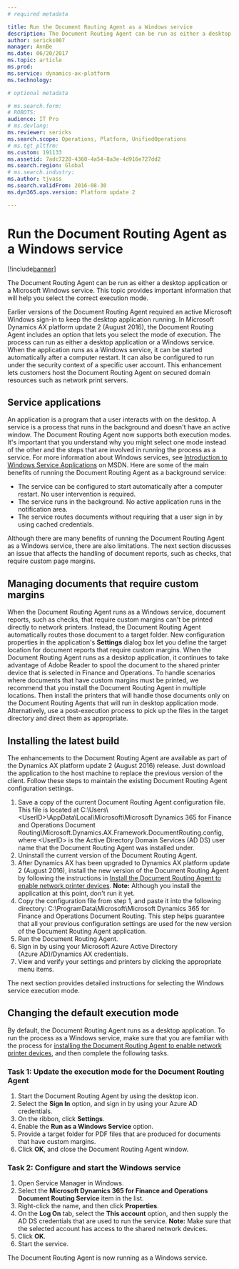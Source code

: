 ```yaml
---
# required metadata

title: Run the Document Routing Agent as a Windows service
description: The Document Routing Agent can be run as either a desktop application or a Microsoft Windows service. This topic provides important information that will help you select the correct execution mode.
author: sericks007
manager: AnnBe
ms.date: 06/20/2017
ms.topic: article
ms.prod: 
ms.service: dynamics-ax-platform
ms.technology: 

# optional metadata

# ms.search.form: 
# ROBOTS: 
audience: IT Pro
# ms.devlang: 
ms.reviewer: sericks
ms.search.scope: Operations, Platform, UnifiedOperations
# ms.tgt_pltfrm: 
ms.custom: 191133
ms.assetid: 7adc7228-4360-4a54-8a3e-4d916e727dd2
ms.search.region: Global
# ms.search.industry: 
ms.author: tjvass
ms.search.validFrom: 2016-08-30
ms.dyn365.ops.version: Platform update 2

---
```


# Run the Document Routing Agent as a Windows service

[!include[banner](../includes/banner.md)]


The Document Routing Agent can be run as either a desktop application or a Microsoft Windows service. This topic provides important information that will help you select the correct execution mode.

Earlier versions of the Document Routing Agent required an active Microsoft Windows sign-in to keep the desktop application running. In Microsoft Dynamics AX platform update 2 (August 2016), the Document Routing Agent includes an option that lets you select the mode of execution. The process can run as either a desktop application or a Windows service. When the application runs as a Windows service, it can be started automatically after a computer restart. It can also be configured to run under the security context of a specific user account. This enhancement lets customers host the Document Routing Agent on secured domain resources such as network print servers.

## Service applications
An application is a program that a user interacts with on the desktop. A service is a process that runs in the background and doesn't have an active window. The Document Routing Agent now supports both execution modes. It's important that you understand why you might select one mode instead of the other and the steps that are involved in running the process as a service. For more information about Windows services, see [Introduction to Windows Service Applications](https://msdn.microsoft.com/en-us/library/d56de412(v=vs.110).aspx) on MSDN. Here are some of the main benefits of running the Document Routing Agent as a background service:

-   The service can be configured to start automatically after a computer restart. No user intervention is required.
-   The service runs in the background. No active application runs in the notification area.
-   The service routes documents without requiring that a user sign in by using cached credentials.

Although there are many benefits of running the Document Routing Agent as a Windows service, there are also limitations. The next section discusses an issue that affects the handling of document reports, such as checks, that require custom page margins.

## Managing documents that require custom margins
When the Document Routing Agent runs as a Windows service, document reports, such as checks, that require custom margins can't be printed directly to network printers. Instead, the Document Routing Agent automatically routes those document to a target folder. New configuration properties in the application's **Settings** dialog box let you define the target location for document reports that require custom margins. When the Document Routing Agent runs as a desktop application, it continues to take advantage of Adobe Reader to spool the document to the shared printer device that is selected in Finance and Operations. To handle scenarios where documents that have custom margins must be printed, we recommend that you install the Document Routing Agent in multiple locations. Then install the printers that will handle those documents only on the Document Routing Agents that will run in desktop application mode. Alternatively, use a post-execution process to pick up the files in the target directory and direct them as appropriate.

## Installing the latest build
The enhancements to the Document Routing Agent are available as part of the Dynamics AX platform update 2 (August 2016) release. Just download the application to the host machine to replace the previous version of the client. Follow these steps to maintain the existing Document Routing Agent configuration settings.

1.  Save a copy of the current Document Routing Agent configuration file. This file is located at C:\\Users\\&lt;UserID&gt;\\AppData\\Local\\Microsoft\\Microsoft Dynamics 365 for Finance and Operations Document Routing\\Microsoft.Dynamics.AX.Framework.DocumentRouting.config, where &lt;UserID&gt; is the Active Directory Domain Services (AD DS) user name that the Document Routing Agent was installed under.
2.  Uninstall the current version of the Document Routing Agent.
3.  After Dynamics AX has been upgraded to Dynamics AX platform update 2 (August 2016), install the new version of the Document Routing Agent by following the instructions in [Install the Document Routing Agent to enable network printer devices](install-document-routing-agent.md). **Note:** Although you install the application at this point, don't run it yet.
4.  Copy the configuration file from step 1, and paste it into the following directory: C:\\ProgramData\\Microsoft\\Microsoft Dynamics 365 for Finance and Operations Document Routing. This step helps guarantee that all your previous configuration settings are used for the new version of the Document Routing Agent application.
5.  Run the Document Routing Agent.
6.  Sign in by using your Microsoft Azure Active Directory (Azure AD)/Dynamics AX credentials.
7.  View and verify your settings and printers by clicking the appropriate menu items.

The next section provides detailed instructions for selecting the Windows service execution mode.

## Changing the default execution mode
By default, the Document Routing Agent runs as a desktop application. To run the process as a Windows service, make sure that you are familiar with the process for [installing the Document Routing Agent to enable network printer devices](install-document-routing-agent.md), and then complete the following tasks.

### Task 1: Update the execution mode for the Document Routing Agent

1.  Start the Document Routing Agent by using the desktop icon.
2.  Select the **Sign In** option, and sign in by using your Azure AD credentials.
3.  On the ribbon, click **Settings**.
4.  Enable the **Run as a Windows Service** option.
5.  Provide a target folder for PDF files that are produced for documents that have custom margins.
6.  Click **OK**, and close the Document Routing Agent window.

### Task 2: Configure and start the Windows service

1.  Open Service Manager in Windows.
2.  Select the **Microsoft Dynamics 365 for Finance and Operations Document Routing Service** item in the list.
3.  Right-click the name, and then click **Properties**.
4.  On the **Log On** tab, select the **This account** option, and then supply the AD DS credentials that are used to run the service. **Note:** Make sure that the selected account has access to the shared network devices.
5.  Click **OK**.
6.  Start the service.

The Document Routing Agent is now running as a Windows service.



